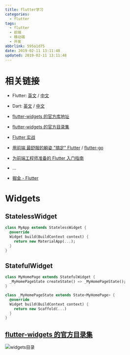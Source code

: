 ```yaml
---
title: flutter学习
categories:
  - flutter
tags:
  - flutter
  - 前端
  - 移动端
  - 开发
abbrlink: 595a1d75
date: 2019-02-11 13:11:48
updated: 2019-02-11 13:11:48
---
```


# 相关链接

- Flutter: [英文](https://flutter.io/) / [中文](https://flutterchina.club/)

- Dart: [英文](https://www.dartlang.org/) / [中文](http://www.dartdoc.cn)

- [flutter-widgets 的官方库地址](https://docs.flutter.kim/widgets/widgets-library.html)

- [flutter-widgets 的官方目录集](http://doc.flutter-dev.cn/widgets/)

- [Flutter 实战](https://book.flutterchina.club)

- [用前端 最舒服的躺姿 "搞定" Flutter](https://juejin.im/post/5c41af466fb9a04a0e2d7d51) / [flutter-go](https://github.com/alibaba/flutter-go)

- [为前端工程师准备的 Flutter 入门指南](https://zhuanlan.zhihu.com/p/55329631)

- ...

- [掘金 - Flutter](https://juejin.im/tag/Flutter)

<!--more-->

# Widgets

## StatelessWidget

```dart
class MyApp extends StatelessWidget {
  @override
  Widget build(BuildContext context) {
    return new MaterialApp(...);
  }
}
```

## StatefulWidget

```dart
class MyHomePage extends StatefulWidget {
  _MyHomePageState createState() => _MyHomePageState();
}

class _MyHomePageState extends State<MyHomePage> {
  @override
  Widget build(BuildContext context) {
    return new Scaffold(...)
  }
}
```

## [flutter-widgets 的官方目录集](http://doc.flutter-dev.cn/widgets/)

![widgets目录](https://image.xuebin.me/006tNc79ly1g02fza8b2ij30ni3m5gyb.jpg)
